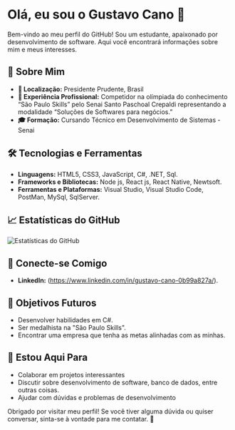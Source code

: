 # Olá, eu sou o Gustavo Cano 👋

Bem-vindo ao meu perfil do GitHub! Sou um estudante, apaixonado por desenvolvimento de software. Aqui você encontrará informações sobre mim e meus interesses.

## 🚀 Sobre Mim

- **📍 Localização:** Presidente Prudente, Brasil
- **💼 Experiência Profissional:** Competidor na olímpiada do conhecimento “São Paulo Skills” pelo Senai Santo
Paschoal Crepaldi representando a modalidade “Soluções de Softwares para
negócios.”
- **🎓 Formação:** Cursando Técnico em Desenvolvimento de Sistemas - Senai

## 🛠️ Tecnologias e Ferramentas

- **Linguagens:** HTML5, CSS3, JavaScript, C#, .NET, Sql.
- **Frameworks e Bibliotecas:** Node js, React js, React Native, Newtsoft.
- **Ferramentas e Plataformas:** Visual Studio, Visual Studio Code, PostMan, MySql, SqlServer.

## 📈 Estatísticas do GitHub

![Estatísticas do GitHub](https://github-readme-stats.vercel.app/api?username=GCano08&show_icons=true&theme=radical)

## 🤝 Conecte-se Comigo

- **LinkedIn:** (https://www.linkedin.com/in/gustavo-cano-0b99a827a/).

## 🎯 Objetivos Futuros

- Desenvolver habilidades em C#.
- Ser medalhista na "São Paulo Skills".
- Encontrar uma empresa que tenha as metas alinhadas com as minhas.

## 💬 Estou Aqui Para

- Colaborar em projetos interessantes
- Discutir sobre desenvolvimento de software, banco de dados, entre outras coisas.
- Ajudar com dúvidas e problemas de desenvolvimento

Obrigado por visitar meu perfil! Se você tiver alguma dúvida ou quiser conversar, sinta-se à vontade para me contatar. 🚀

